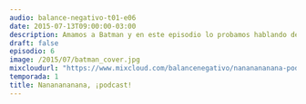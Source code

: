 ```yaml
---
audio: balance-negativo-t01-e06
date: 2015-07-13T09:00:00-03:00
description: Amamos a Batman y en este episodio lo probamos hablando de sus mejores comics y de sus destacadas intervenciones en otros medios; para repasar si ya conocés o como punto de partida para meterte en el fascinante batverso.
draft: false
episodio: 6
image: /2015/07/batman_cover.jpg
mixcloudurl: "https://www.mixcloud.com/balancenegativo/nananananana-podcast-balance-negativo-t01-e06/"
temporada: 1
title: Nananananana, ¡podcast!
---
```



